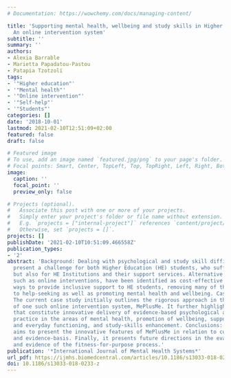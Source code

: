 ```yaml
---
# Documentation: https://wowchemy.com/docs/managing-content/

title: 'Supporting mental health, wellbeing and study skills in Higher Education:
  An online intervention system'
subtitle: ''
summary: ''
authors:
- Alexia Barrable
- Marietta Papadatou-Pastou
- Patapia Tzotzoli
tags:
- '"Higher education"'
- '"Mental health"'
- '"Online intervention"'
- '"Self-help"'
- '"Students"'
categories: []
date: '2018-10-01'
lastmod: 2021-02-10T12:51:09+02:00
featured: false
draft: false

# Featured image
# To use, add an image named `featured.jpg/png` to your page's folder.
# Focal points: Smart, Center, TopLeft, Top, TopRight, Left, Right, BottomLeft, Bottom, BottomRight.
image:
  caption: ''
  focal_point: ''
  preview_only: false

# Projects (optional).
#   Associate this post with one or more of your projects.
#   Simply enter your project's folder or file name without extension.
#   E.g. `projects = ["internal-project"]` references `content/project/deep-learning/index.md`.
#   Otherwise, set `projects = []`.
projects: []
publishDate: '2021-02-10T10:51:09.466558Z'
publication_types:
- '2'
abstract: 'Background: Dealing with psychological and study skill difficulties can
  present a challenge for both Higher Education (HE) students, who suffer from them,
  but also for HE Institutions and their support services. Alternative means of support,
  such as online interventions, have been identified as cost-effective and efficient
  ways to provide inclusive support to HE students, removing many of the barriers
  to help-seeking as well as promoting mental health and wellbeing. Case presentation:
  The current case study initially outlines the rigorous approach in the development
  of one such online intervention system, MePlusMe. It further highlights key features
  that constitute innovative delivery of evidence-based psychological and educational
  practice in the areas of mental health, promotion of wellbeing, support of mood
  and everyday functioning, and study-skills enhancement. Conclusions: This case study
  aims to present the innovative features of MePlusMe in relation to current needs
  and evidence-basis. Finally, it presents future directions in the evaluation, assessment,
  and evidence of the fitness-for-purpose process.'
publication: '*International Journal of Mental Health Systems*'
url_pdf: https://ijmhs.biomedcentral.com/articles/10.1186/s13033-018-0233-z
doi: 10.1186/s13033-018-0233-z
---
```

